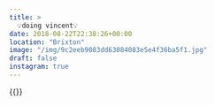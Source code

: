 ```yaml
---
title: >
  💡doing vincent💡
date: 2018-08-22T22:38:26+00:00
location: "Brixton"
image: "/img/9c2eeb9083dd63084083e5e4f36ba5f1.jpg"
draft: false
instagram: true
---
```


{{<photo src="/img/9c2eeb9083dd63084083e5e4f36ba5f1.jpg">}}
